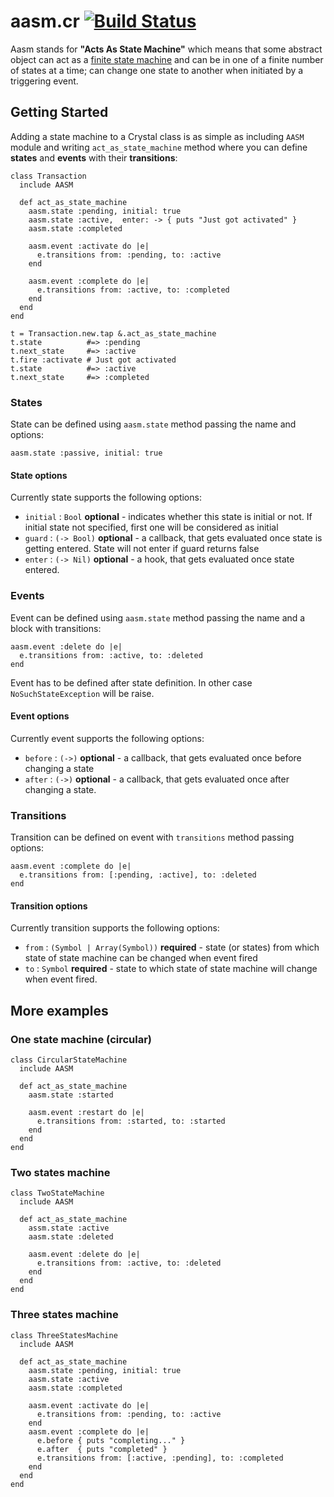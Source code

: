 # aasm.cr [![Build Status](https://travis-ci.org/veelenga/aasm.cr.svg?branch=master)](https://travis-ci.org/veelenga/aasm.cr)

Aasm stands for **"Acts As State Machine"** which means that some abstract object can act as a [finite state machine](https://en.wikipedia.org/wiki/Finite-state_machine) and can be in one of a finite number of states at a time; can change one state to another when initiated by a triggering event.

## Getting Started

Adding a state machine to a Crystal class is as simple as including `AASM` module and writing `act_as_state_machine` method where you can define **states** and **events** with their **transitions**:

```crystal
class Transaction
  include AASM

  def act_as_state_machine
    aasm.state :pending, initial: true
    aasm.state :active,  enter: -> { puts "Just got activated" }
    aasm.state :completed

    aasm.event :activate do |e|
      e.transitions from: :pending, to: :active
    end

    aasm.event :complete do |e|
      e.transitions from: :active, to: :completed
    end
  end
end

t = Transaction.new.tap &.act_as_state_machine
t.state          #=> :pending
t.next_state     #=> :active
t.fire :activate # Just got activated
t.state          #=> :active
t.next_state     #=> :completed
```

### States

State can be defined using `aasm.state` method passing the name and options:

```crystal
aasm.state :passive, initial: true
```

#### State options

Currently state supports the following options:

  - `initial` : `Bool` **optional** - indicates whether this state is initial or not. If initial state not specified, first one will be considered as initial
  - `guard` : `(-> Bool)` **optional** - a callback, that gets evaluated once state is getting entered. State will not enter if guard returns false
  - `enter` : `(-> Nil)` **optional** - a hook, that gets evaluated once state entered.

### Events

Event can be defined using `aasm.state` method passing the name and a block with transitions:

```crystal
aasm.event :delete do |e|
  e.transitions from: :active, to: :deleted
end
``` 

Event has to be defined after state definition. In other case `NoSuchStateException` will be raise.

#### Event options

Currently event supports the following options:

  - `before` : `(->)` **optional** - a callback, that gets evaluated once before changing a state
  - `after` : `(->)` **optional** - a callback, that gets evaluated once after changing a state.

### Transitions

Transition can be defined on event with `transitions` method passing options:

```crystal
aasm.event :complete do |e|
  e.transitions from: [:pending, :active], to: :deleted
end
```

#### Transition options

Currently transition supports the following options:

  - `from` : `(Symbol | Array(Symbol))` **required** - state (or states) from which state of state machine can be changed when event fired
  - `to` : `Symbol` **required** - state to which state of state machine will change when event fired.

## More examples

### One state machine (circular)

```crystal
class CircularStateMachine
  include AASM

  def act_as_state_machine
    aasm.state :started

    aasm.event :restart do |e|
      e.transitions from: :started, to: :started
    end
  end
end
```

### Two states machine

```crystal
class TwoStateMachine
  include AASM

  def act_as_state_machine
    assm.state :active
    aasm.state :deleted

    aasm.event :delete do |e|
      e.transitions from: :active, to: :deleted
    end
  end
end
```

### Three states machine

```crystal
class ThreeStatesMachine
  include AASM

  def act_as_state_machine
    aasm.state :pending, initial: true
    aasm.state :active
    aasm.state :completed

    aasm.event :activate do |e|
      e.transitions from: :pending, to: :active
    end
    aasm.event :complete do |e|
      e.before { puts "completing..." }
      e.after  { puts "completed" }
      e.transitions from: [:active, :pending], to: :completed
    end
  end
end
```
